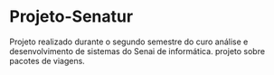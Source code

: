# Projeto-Senatur
Projeto realizado durante o segundo semestre do curo análise e desenvolvimento de sistemas do Senai de informática.
projeto sobre pacotes de viagens.
